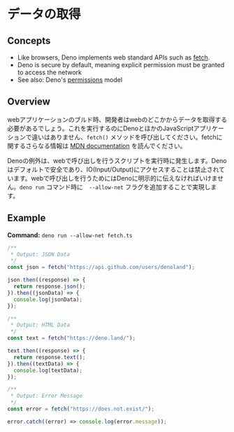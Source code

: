 <!-- # Fetch Data -->
# データの取得

## Concepts

- Like browsers, Deno implements web standard APIs such as
  [fetch](https://developer.mozilla.org/en-US/docs/Web/API/Fetch_API).
- Deno is secure by default, meaning explicit permission must be granted to
  access the network
- See also: Deno's [permissions](../getting_started/permissions.md) model

## Overview

<!--
When building any sort of web application developers will usually need to
retrieve data from somewhere else on the web. This works no differently in Deno
than in any other JavaScript application, just call the the `fetch()` method.
For more information on fetch read the
[MDN documentation](https://developer.mozilla.org/en-US/docs/Web/API/Fetch_API).
-->
webアプリケーションのブルド時、開発者はwebのどこかからデータを取得する必要があるでしょう。これを実行するのにDenoとほかのJavaScriptアプリケーションで違いはありません、`fetch()` メソッドを呼び出してください。fetchに関するさらなる情報は [MDN documentation](https://developer.mozilla.org/ja/docs/Web/API/Fetch_API) を読んでください。

<!--
The exception with Deno occurs when running a script which makes a call over the
web. Deno is secure by default which means access to IO (Input / Output) is
prohibited. To make a call over the web Deno must be explicitly told it is ok to
do so. This is achieved by adding the `--allow-net` flag to the `deno run`
command.
-->
Denoの例外は、webで呼び出しを行うスクリプトを実行時に発生します。Denoはデフォルトで安全であり、IO(Input/Output)にアクセスすることは禁止されています。webで呼び出しを行うためにはDenoに明示的に伝えなければいけません。`deno run` コマンド時に　`--allow-net` フラグを追加することで実現します。

## Example

**Command:** `deno run --allow-net fetch.ts`

```js
/**
 * Output: JSON Data
 */
const json = fetch("https://api.github.com/users/denoland");

json.then((response) => {
  return response.json();
}).then((jsonData) => {
  console.log(jsonData);
});

/**
 * Output: HTML Data
 */
const text = fetch("https://deno.land/");

text.then((response) => {
  return response.text();
}).then((textData) => {
  console.log(textData);
});

/**
 * Output: Error Message
 */
const error = fetch("https://does.not.exist/");

error.catch((error) => console.log(error.message));
```
